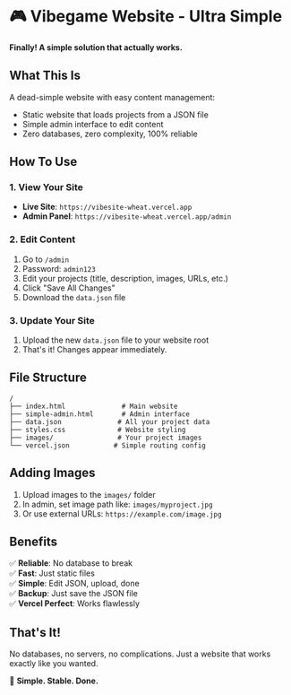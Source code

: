 # 🎮 Vibegame Website - Ultra Simple

**Finally! A simple solution that actually works.**

## What This Is

A dead-simple website with easy content management:
- Static website that loads projects from a JSON file
- Simple admin interface to edit content
- Zero databases, zero complexity, 100% reliable

## How To Use

### 1. View Your Site
- **Live Site**: `https://vibesite-wheat.vercel.app`
- **Admin Panel**: `https://vibesite-wheat.vercel.app/admin`

### 2. Edit Content
1. Go to `/admin`
2. Password: `admin123`
3. Edit your projects (title, description, images, URLs, etc.)
4. Click "Save All Changes"
5. Download the `data.json` file

### 3. Update Your Site
1. Upload the new `data.json` file to your website root
2. That's it! Changes appear immediately.

## File Structure

```
/
├── index.html              # Main website
├── simple-admin.html       # Admin interface  
├── data.json              # All your project data
├── styles.css             # Website styling
├── images/                # Your project images
└── vercel.json           # Simple routing config
```

## Adding Images

1. Upload images to the `images/` folder
2. In admin, set image path like: `images/myproject.jpg`
3. Or use external URLs: `https://example.com/image.jpg`

## Benefits

✅ **Reliable**: No database to break  
✅ **Fast**: Just static files  
✅ **Simple**: Edit JSON, upload, done  
✅ **Backup**: Just save the JSON file  
✅ **Vercel Perfect**: Works flawlessly  

## That's It!

No databases, no servers, no complications. Just a website that works exactly like you wanted.

🎯 **Simple. Stable. Done.**